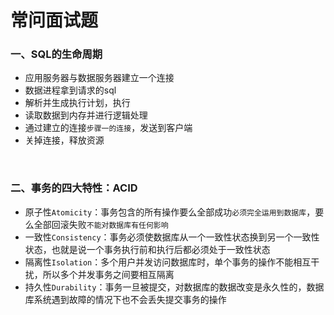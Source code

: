 # 常问面试题

### 一、SQL的生命周期

- 应用服务器与数据服务器建立一个连接
- 数据进程拿到请求的sql
- 解析并生成执行计划，执行
- 读取数据到内存并进行逻辑处理
- 通过建立的连接`步骤一的连接`，发送到客户端
- 关掉连接，释放资源

<br>

### 二、事务的四大特性：ACID

- 原子性`Atomicity`：事务包含的所有操作要么全部成功`必须完全运用到数据库`，要么全部回滚失败`不能对数据库有任何影响`
- 一致性`Consistency`：事务必须使数据库从一个一致性状态换到另一个一致性状态，也就是说一个事务执行前和执行后都必须处于一致性状态
- 隔离性`Isolation`：多个用户并发访问数据库时，单个事务的操作不能相互干扰，所以多个并发事务之间要相互隔离
- 持久性`Durability`：事务一旦被提交，对数据库的数据改变是永久性的，数据库系统遇到故障的情况下也不会丢失提交事务的操作

